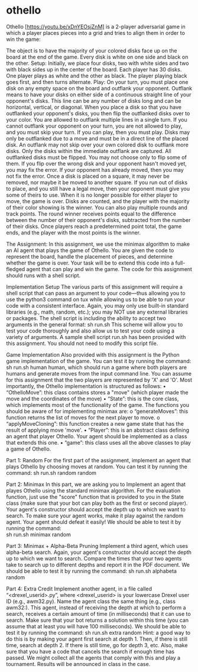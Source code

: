 # othello
Othello [https://youtu.be/xDnYEOsjZnM] is a 2-player adversarial game in which a  player places pieces into a grid and tries to align them in order to win the game: 

The object is to have the majority of your colored disks face up on the board at the end of  the game. Every disk is white on one side and black on the other. 
Setup: Initially, we place four disks, two with white sides and two with black sides up in  the center of the board. Each player has 30 disks. One player plays as white and the other  as black. The player playing black goes first, and then turns alternate. 
Play: On your turn, you must place one disk on any empty space on the board and outflank  your opponent. Outflank means to have your disks on either side of a continuous straight  line of your opponent's disks. This line can be any number of disks long and can be  horizontal, vertical, or diagonal. When you place a disk so that you have outflanked your  opponent's disks, you then flip the outflanked disks over to your color. You are allowed to  outflank multiple lines in a single turn. 
If you cannot outflank your opponent on your turn, you are not allowed to play, and you  must skip your turn. If you can play, then you must play. Disks may only be outflanked due  to a move and must be in a direct line of the placed disk. An outflank may not skip over  your own colored disk to outflank more disks. Only the disks within the immediate  outflank are captured. 
All outflanked disks must be flipped. You may not choose only to flip some of them. If you  flip over the wrong disk and your opponent hasn't moved yet, you may fix the error. If  your opponent has already moved, then you may not fix the error. Once a disk is placed on  a square, it may never be removed, nor maybe it be moved to another square. If you run  out of disks to place, and you still have a legal move, then your opponent must give you  some of theirs to use. When it is no longer possible for either player to move, the game is  over. Disks are counted, and the player with the majority of their color showing is the  winner. 
You can also play multiple rounds and track points. The round winner receives points  equal to the difference between the number of their opponent's disks, subtracted from the  number of their disks. Once players reach a predetermined point total, the game ends, and  the player with the most points is the winner. 



The Assignment: In this assignment, we use the minimax algorithm to make an AI  agent that plays the game of Othello. You are given the code to represent the board, handle  the placement of pieces, and determine whether the game is over. Your task will be to  extend this code into a full-fledged agent that can play and win the game. The code for this assignment should runs with a shell script.


Implementation Setup 
The various parts of this assignment will require a shell script that can pass an argument  to your code—thus allowing you to use the python3 command on tux while allowing us to  be able to run your code with a consistent interface. Again, you may only use built-in  standard libraries (e.g., math, random, etc.); you may NOT use any external libraries  or packages. 
The shell script is including the  ability to accept two arguments in the general format: 
sh run.sh <argument> 
This scheme will allow you to test your code thoroughly and also allow us to test  your code using a variety of arguments. 
A sample shell script run.sh has been provided with this assignment. You should not need  to modify this script file. 
  
  

Game Implementation 
Also provided with this assignment is the Python game implementation of the game. You  can test it by running the command: 
sh run.sh human human, which should run a game where both players are humans and generate moves from the  input command line. 
You can assume for this assignment that the two players are represented by 'X' and 'O'.  Most importantly, the Othello implementation is structured as follows: 
• “OthelloMove”: this class contains stores a "move" (which player made the move  and the coordinates of the move) 
• “State”: this is the core class, which implements most of the functionality of the  game. The functions you should be aware of for implementing minimax are: 
  o “generateMoves”: this function returns the list of moves for the next player  to move. 
  o “applyMoveCloning”: this function creates a new game state that has the  result of applying move 'move'. 
• “Player”: this is an abstract class defining an agent that player Othello. Your agent  should be implemented as a class that extends this one. 
• “game”: this class uses all the above classes to play a game of Othello. 
  
Part 1: Random
For the first part of the assignment, implement an agent that plays Othello by choosing  moves at random. You can test it by running the command: 
sh run.sh random random
  
Part 2: Minimax
In this part, we are asking you to Implement an agent that playes Othello using the  standard minimax algorithm. 
For the evaluation function, just use the "score" function that is provided to you in the  State class (make sure that your bot can play both as the first or second player). Your  agent's constructor should accept the depth up to which we want to search. 
To make sure your agent works, make it play against the random agent. Your agent should  defeat it easily! We should be able to test it by running the command:  
sh run.sh minimax random <depth> 
  
Part 3: Minimax + Alpha-Beta Pruning
Implement a third agent, which uses alpha-beta search. Again, your agent's constructor  should accept the depth up to which we want to search. Compare the times that your two  agents take to search up to different depths and report it in the PDF document. 
We should be able to test it by running the command: 
sh run.sh alphabeta random <depth> 
  
Part 4: Extra Credit
Implement another agent, in a file called “<drexel_userid>.py”, where <drexel_userid> is  your lowercase Drexel user ID (e.g., awm32.py). Name the agent class the same thing (e.g.,  class awm32:). This agent, instead of receiving the depth at which to perform a search,  receives a certain amount of time (in milliseconds) that it can use to search. Make sure  that your bot returns a solution within this time (you can assume that at least you will  have 100 milliseconds). 
We should be able to test it by running the command: 
sh run.sh extra random <time> 
Hint: a good way to do this is by making your agent first search at depth 1. Then, if there is  still time, search at depth 2. If there is still time, go for depth 3, etc. Also, make sure that  you have a code that cancels the search if enough time has passed. 
We might collect all the agents that comply with this and play a tournament. Results will  be announced in class in the case. 

